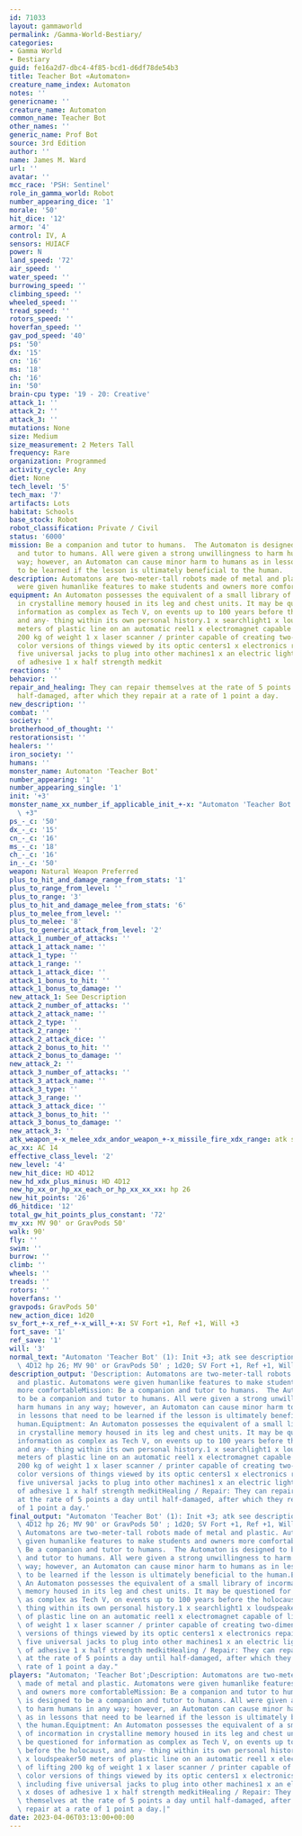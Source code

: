 ```yaml
---
id: 71033
layout: gammaworld
permalink: /Gamma-World-Bestiary/
categories:
- Gamma World
- Bestiary
guid: fe16a2d7-dbc4-4f85-bcd1-d6df78de54b3
title: Teacher Bot «Automaton»
creature_name_index: Automaton
notes: ''
genericname: ''
creature_name: Automaton
common_name: Teacher Bot
other_names: ''
generic_name: Prof Bot
source: 3rd Edition
author: ''
name: James M. Ward
url: ''
avatar: ''
mcc_race: 'PSH: Sentinel'
role_in_gamma_world: Robot
number_appearing_dice: '1'
morale: '50'
hit_dice: '12'
armor: '4'
control: IV, A
sensors: HUIACF
power: N
land_speed: '72'
air_speed: ''
water_speed: ''
burrowing_speed: ''
climbing_speed: ''
wheeled_speed: ''
tread_speed: ''
rotors_speed: ''
hoverfan_speed: ''
gav_pod_speed: '40'
ps: '50'
dx: '15'
cn: '16'
ms: '18'
ch: '16'
in: '50'
brain-cpu type: '19 - 20: Creative'
attack_1: ''
attack_2: ''
attack_3: ''
mutations: None
size: Medium
size_measurement: 2 Meters Tall
frequency: Rare
organization: Programmed
activity_cycle: Any
diet: None
tech_level: '5'
tech_max: '7'
artifacts: Lots
habitat: Schools
base_stock: Robot
robot_classification: Private / Civil
status: '6000'
mission: Be a companion and tutor to humans.  The Automaton is designed to be a companion
  and tutor to humans. All were given a strong unwillingness to harm humans in any
  way; however, an Automaton can cause minor harm to humans as in lessons that need
  to be learned if the lesson is ultimately beneficial to the human.
description: Automatons are two-meter-tall robots made of metal and plastic. Automatons
  were given humanlike features to make students and owners more comfortable
equipment: An Automaton possesses the equivalent of a small library of incormation
  in crystalline memory housed in its leg and chest units. It may be questioned for
  information as complex as Tech V, on events up to 100 years before the holocaust,
  and any- thing within its own personal history.1 x searchlight1 x loudspeaker50
  meters of plastic line on an automatic reel1 x electromagnet capable of lifting
  200 kg of weight 1 x laser scanner / printer capable of creating two-dimensional
  color versions of things viewed by its optic centers1 x electronics repair kit including
  five universal jacks to plug into other machines1 x an electric lighter5 x doses
  of adhesive 1 x half strength medkit
reactions: ''
behavior: ''
repair_and_healing: They can repair themselves at the rate of 5 points a day until
  half-damaged, after which they repair at a rate of 1 point a day.
new_description: ''
combat: ''
society: ''
brotherhood_of_thought: ''
restorationsist: ''
healers: ''
iron_society: ''
humans: ''
monster_name: Automaton 'Teacher Bot'
number_appearing: '1'
number_appearing_single: '1'
init: '+3'
monster_name_xx_number_if_applicable_init_+-x: "Automaton 'Teacher Bot' (1): Init\
  \ +3"
ps_-_c: '50'
dx_-_c: '15'
cn_-_c: '16'
ms_-_c: '18'
ch_-_c: '16'
in_-_c: '50'
weapon: Natural Weapon Preferred
plus_to_hit_and_damage_range_from_stats: '1'
plus_to_range_from_level: ''
plus_to_range: '3'
plus_to_hit_and_damage_melee_from_stats: '6'
plus_to_melee_from_level: ''
plus_to_melee: '8'
plus_to_generic_attack_from_level: '2'
attack_1_number_of_attacks: ''
attack_1_attack_name: ''
attack_1_type: ''
attack_1_range: ''
attack_1_attack_dice: ''
attack_1_bonus_to_hit: ''
attack_1_bonus_to_damage: ''
new_attack_1: See Description
attack_2_number_of_attacks: ''
attack_2_attack_name: ''
attack_2_type: ''
attack_2_range: ''
attack_2_attack_dice: ''
attack_2_bonus_to_hit: ''
attack_2_bonus_to_damage: ''
new_attack_2: ''
attack_3_number_of_attacks: ''
attack_3_attack_name: ''
attack_3_type: ''
attack_3_range: ''
attack_3_attack_dice: ''
attack_3_bonus_to_hit: ''
attack_3_bonus_to_damage: ''
new_attack_3: ''
atk_weapon_+-x_melee_xdx_andor_weapon_+-x_missile_fire_xdx_range: atk see description
ac_xx: AC 14
effective_class_level: '2'
new_level: '4'
new_hit_dice: HD 4D12
new_hd_xdx_plus_minus: HD 4D12
new_hp_xx_or_hp_xx_each_or_hp_xx_xx_xx: hp 26
new_hit_points: '26'
d6_hitdice: '12'
total_gw_hit_points_plus_constant: '72'
mv_xx: MV 90' or GravPods 50'
walk: 90'
fly: ''
swim: ''
burrow: ''
climb: ''
wheels: ''
treads: ''
rotors: ''
hoverfans: ''
gravpods: GravPods 50'
new_action_dice: 1d20
sv_fort_+-x_ref_+-x_will_+-x: SV Fort +1, Ref +1, Will +3
fort_save: '1'
ref_save: '1'
will: '3'
normal_text: "Automaton 'Teacher Bot' (1): Init +3; atk see description; AC 14; HD\
  \ 4D12 hp 26; MV 90' or GravPods 50' ; 1d20; SV Fort +1, Ref +1, Will +3"
description_output: 'Description: Automatons are two-meter-tall robots made of metal
  and plastic. Automatons were given humanlike features to make students and owners
  more comfortableMission: Be a companion and tutor to humans.  The Automaton is designed
  to be a companion and tutor to humans. All were given a strong unwillingness to
  harm humans in any way; however, an Automaton can cause minor harm to humans as
  in lessons that need to be learned if the lesson is ultimately beneficial to the
  human.Equiptment: An Automaton possesses the equivalent of a small library of incormation
  in crystalline memory housed in its leg and chest units. It may be questioned for
  information as complex as Tech V, on events up to 100 years before the holocaust,
  and any- thing within its own personal history.1 x searchlight1 x loudspeaker50
  meters of plastic line on an automatic reel1 x electromagnet capable of lifting
  200 kg of weight 1 x laser scanner / printer capable of creating two-dimensional
  color versions of things viewed by its optic centers1 x electronics repair kit including
  five universal jacks to plug into other machines1 x an electric lighter5 x doses
  of adhesive 1 x half strength medkitHealing / Repair: They can repair themselves
  at the rate of 5 points a day until half-damaged, after which they repair at a rate
  of 1 point a day.'
final_output: "Automaton 'Teacher Bot' (1): Init +3; atk see description; AC 14; HD\
  \ 4D12 hp 26; MV 90' or GravPods 50' ; 1d20; SV Fort +1, Ref +1, Will +3NoneDescription:\
  \ Automatons are two-meter-tall robots made of metal and plastic. Automatons were\
  \ given humanlike features to make students and owners more comfortableMission:\
  \ Be a companion and tutor to humans.  The Automaton is designed to be a companion\
  \ and tutor to humans. All were given a strong unwillingness to harm humans in any\
  \ way; however, an Automaton can cause minor harm to humans as in lessons that need\
  \ to be learned if the lesson is ultimately beneficial to the human.Equiptment:\
  \ An Automaton possesses the equivalent of a small library of incormation in crystalline\
  \ memory housed in its leg and chest units. It may be questioned for information\
  \ as complex as Tech V, on events up to 100 years before the holocaust, and any-\
  \ thing within its own personal history.1 x searchlight1 x loudspeaker50 meters\
  \ of plastic line on an automatic reel1 x electromagnet capable of lifting 200 kg\
  \ of weight 1 x laser scanner / printer capable of creating two-dimensional color\
  \ versions of things viewed by its optic centers1 x electronics repair kit including\
  \ five universal jacks to plug into other machines1 x an electric lighter5 x doses\
  \ of adhesive 1 x half strength medkitHealing / Repair: They can repair themselves\
  \ at the rate of 5 points a day until half-damaged, after which they repair at a\
  \ rate of 1 point a day."
players: "Automaton; 'Teacher Bot';Description: Automatons are two-meter-tall robots\
  \ made of metal and plastic. Automatons were given humanlike features to make students\
  \ and owners more comfortableMission: Be a companion and tutor to humans.  The Automaton\
  \ is designed to be a companion and tutor to humans. All were given a strong unwillingness\
  \ to harm humans in any way; however, an Automaton can cause minor harm to humans\
  \ as in lessons that need to be learned if the lesson is ultimately beneficial to\
  \ the human.Equiptment: An Automaton possesses the equivalent of a small library\
  \ of incormation in crystalline memory housed in its leg and chest units. It may\
  \ be questioned for information as complex as Tech V, on events up to 100 years\
  \ before the holocaust, and any- thing within its own personal history.1 x searchlight1\
  \ x loudspeaker50 meters of plastic line on an automatic reel1 x electromagnet capable\
  \ of lifting 200 kg of weight 1 x laser scanner / printer capable of creating two-dimensional\
  \ color versions of things viewed by its optic centers1 x electronics repair kit\
  \ including five universal jacks to plug into other machines1 x an electric lighter5\
  \ x doses of adhesive 1 x half strength medkitHealing / Repair: They can repair\
  \ themselves at the rate of 5 points a day until half-damaged, after which they\
  \ repair at a rate of 1 point a day.|"
date: 2023-04-06T03:13:00+00:00
---
```

</br>